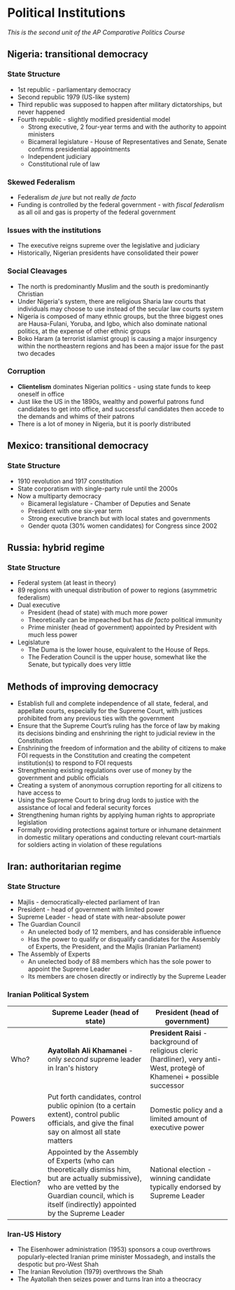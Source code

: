 # Political Institutions

_This is the second unit of the AP Comparative Politics Course_

## Nigeria: transitional democracy

### State Structure

* 1st republic - parliamentary democracy
* Second republic 1979 (US-like system)
* Third republic was supposed to happen after military dictatorships, but never happened
* Fourth republic - slightly modified presidential model
	* Strong executive, 2 four-year terms and with the authority to appoint ministers
	* Bicameral legislature - House of Representatives and Senate, Senate confirms presidential appointments
	* Independent judiciary
	* Constitutional rule of law

### Skewed Federalism

* Federalism _de jure_ but not really _de facto_
* Funding is controlled by the federal government - with _fiscal federalism_ as all oil and gas is property of the federal government

### Issues with the institutions

- The executive reigns supreme over the legislative and judiciary
- Historically, Nigerian presidents have consolidated their power

### Social Cleavages

- The north is predominantly Muslim and the south is predominantly Christian
- Under Nigeria's system, there are religious Sharia law courts that individuals may choose to use instead of the secular law courts system
- Nigeria is composed of many ethnic groups, but the three biggest ones are Hausa-Fulani, Yoruba, and Igbo, which also dominate national politics, at the expense of other ethnic groups
- Boko Haram (a terrorist islamist group) is causing a major insurgency within the northeastern regions and has been a major issue for the past two decades

### Corruption

- **Clientelism** dominates Nigerian politics - using state funds to keep oneself in office
- Just like the US in the 1890s, wealthy and powerful patrons fund candidates to get into office, and successful candidates then accede to the demands and whims of their patrons
- There is a lot of money in Nigeria, but it is poorly distributed

## Mexico: transitional democracy

### State Structure

- 1910 revolution and 1917 constitution
- State corporatism with single-party rule until the 2000s
- Now a multiparty democracy
	- Bicameral legislature - Chamber of Deputies and Senate
	- President with one six-year term
	- Strong executive branch but with local states and governments
	- Gender quota (30% women candidates) for Congress since 2002


## Russia: hybrid regime

### State Structure

- Federal system (at least in theory)
- 89 regions with unequal distribution of power to regions (asymmetric federalism)
- Dual executive
	- President (head of state) with much more power
	- Theoretically can be impeached but has _de facto_ political immunity
	- Prime minister (head of government) appointed by President with much less power
- Legislature
	- The Duma is the lower house, equivalent to the House of Reps.
	- The Federation Council is the upper house, somewhat like the Senate, but typically does very little

## Methods of improving democracy

-   Establish full and complete independence of all state, federal, and appellate courts, especially for the Supreme Court, with justices prohibited from any previous ties with the government 
-   Ensure that the Supreme Court’s ruling has the force of law by making its decisions binding and enshrining the right to judicial review in the Constitution
-   Enshrining the freedom of information and the ability of citizens to make FOI requests in the Constitution and creating the competent institution(s) to respond to FOI requests
-   Strengthening existing regulations over use of money by the government and public officials
-   Creating a system of anonymous corruption reporting for all citizens to have access to
-   Using the Supreme Court to bring drug lords to justice with the assistance of local and federal security forces
-   Strengthening human rights by applying human rights to appropriate legislation
-   Formally providing protections against torture or inhumane detainment in domestic military operations and conducting relevant court-martials for soldiers acting in violation of these regulations

## Iran: authoritarian regime

### State Structure

* Majlis - democratically-elected parliament of Iran
* President - head of government with limited power
* Supreme Leader - head of state with near-absolute power
* The Guardian Council
	* An unelected body of 12 members, and has considerable influence
	* Has the power to qualify or disqualify candidates for the Assembly of Experts, the President, and the Majlis (Iranian Parliament)
* The Assembly of Experts
	* An unelected body of 88 members which has the sole power to appoint the Supreme Leader
	* Its members are chosen directly or indirectly by the Supreme Leader

### Iranian Political System

|           | Supreme Leader (head of state)                                                                                                                                                                              | President (head of government)                                                                                             |
|-----------|-------------------------------------------------------------------------------------------------------------------------------------------------------------------------------------------------------------|----------------------------------------------------------------------------------------------------------------------------|
| Who?      | **Ayatollah Ali Khamanei** - only _second_ supreme leader in Iran's history                                                                                                                                 | **President Raisi** - background of religious cleric (hardliner), very anti-West, protegè of Khamenei + possible successor |
| Powers    | Put forth candidates, control public opinion (to a certain extent), control public officials, and give the final say on almost all state matters                                                            | Domestic policy and a limited amount of executive power                                                                    |
| Election? | Appointed by the Assembly of Experts (who can theoretically dismiss him, but are actually submissive), who are vetted by the Guardian council, which is itself (indirectly) appointed by the Supreme Leader | National election - winning candidate typically endorsed by Supreme Leader                                                 |

### Iran-US History

* The Eisenhower administration (1953) sponsors a coup overthrows popularly-elected Iranian prime minister Mossadegh, and installs the despotic but pro-West Shah
* The Iranian Revolution (1979) overthrows the Shah
* The Ayatollah then seizes power and turns Iran into a theocracy